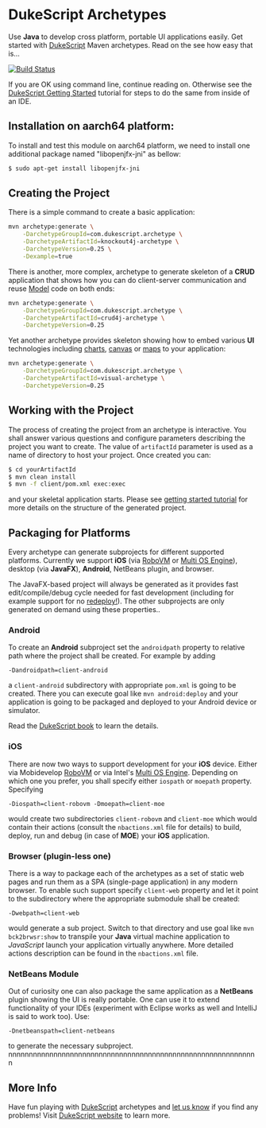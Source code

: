 DukeScript Archetypes
=====================

Use **Java** to develop cross platform, portable UI applications
easily. Get started with [DukeScript](http://dukescript.com) 
Maven archetypes. Read on the see how easy that is...
 
[![Build Status](https://travis-ci.org/dukescript/maven-archetypes.svg?branch=master)](https://travis-ci.org/dukescript/maven-archetypes)

If you are OK using command line, continue reading on. Otherwise see
the [DukeScript Getting Started](http://dukescript.com/getting_started.html) tutorial
for steps to do the same from inside of an IDE.

## Installation on aarch64 platform:
To install and test this module on aarch64 platform, we need to install one additional package named "libopenjfx-jni" as bellow:
```bash
$ sudo apt-get install libopenjfx-jni
```
## Creating the Project

There is a simple command to create a basic application:

```bash
mvn archetype:generate \
	-DarchetypeGroupId=com.dukescript.archetype \
	-DarchetypeArtifactId=knockout4j-archetype \
	-DarchetypeVersion=0.25 \
	-Dexample=true
```

There is another, more complex, archetype to generate skeleton of a **CRUD** application that shows how you can do 
client-server communication and reuse [Model](http://bits.netbeans.org/html+java/1.5.1/net/java/html/json/Model.html)
code on both ends:

```bash
mvn archetype:generate \
	-DarchetypeGroupId=com.dukescript.archetype \
	-DarchetypeArtifactId=crud4j-archetype \
	-DarchetypeVersion=0.25
```

Yet another archetype provides skeleton showing how to embed various **UI** 
technologies including 
[charts](https://dukescript.com/javadoc/charts/),
[canvas](https://dukescript.com/javadoc/canvas/) or
[maps](https://dukescript.com/javadoc/leaflet4j)
to your application:

```bash
mvn archetype:generate \
	-DarchetypeGroupId=com.dukescript.archetype \
	-DarchetypeArtifactId=visual-archetype \
	-DarchetypeVersion=0.25
```

## Working with the Project

The process of creating the project from an archetype is interactive. You shall
answer various questions and configure parameters describing the project you want
to create. The value of `artifactId` parameter is used as a name of directory
to host your project. Once created you can:
```bash
$ cd yourArtifactId
$ mvn clean install
$ mvn -f client/pom.xml exec:exec
```
and your skeletal application starts. Please see 
[getting started tutorial](http://dukescript.com/getting_started.html) for
more details on the structure of the generated project.

## Packaging for Platforms

Every archetype can generate subprojects for different supported platforms. Currently we support 
**iOS** (via [RoboVM](https://github.com/MobiVM/robovm) or 
[Multi OS Engine](https://multi-os-engine.org/)), desktop (via **JavaFX**), **Android**, 
NetBeans plugin, and browser.

The JavaFX-based project will always be generated as it provides fast 
edit/compile/debug cycle needed for fast development (including for example
support for no 
[redeploy!](https://dukescript.com/best/practices/2015/04/12/no-redeploys.html)).
The other subprojects are only generated on demand using these properties..

### Android

To create an **Android** subproject set the `androidpath` property to relative path
where the project shall be created. For example by adding
```
-Dandroidpath=client-android
```
a `client-android` subdirectory with appropriate `pom.xml` is going to be created.
There you can execute goal like `mvn android:deploy` and your application is 
going to be packaged and deployed to your Android device or simulator.

Read the [DukeScript book](https://leanpub.com/dukescript) to learn the details.

### iOS

There are now two ways to support development for your **iOS** device. Either
via Mobidevelop [RoboVM](https://github.com/MobiVM/robovm) or via Intel's 
[Multi OS Engine](https://multi-os-engine.org/). Depending on which one you
prefer, you shall specify either `iospath` or `moepath` property. Specifying
```
-Diospath=client-robovm -Dmoepath=client-moe
```
would create two subdirectories `client-robovm` and `client-moe` which would
contain their actions (consult the `nbactions.xml` file for details) to build,
deploy, run and debug (in case of **MOE**) your **iOS** application.

### Browser (plugin-less one)

There is a way to package each of the archetypes as a set of static web pages
and run them as a SPA (single-page application) in any modern browser. To enable
such support specify `client-web` property and let it point to the subdirectory
where the appropriate submodule shall be created:
```
-Dwebpath=client-web
```
would generate a sub project. Switch to that directory and 
use goal like `mvn bck2brwsr:show` to
transpile your **Java** virtual machine application to *JavaScript* launch
your application virtually anywhere. More detailed actions description 
can be found in the `nbactions.xml` file.

### NetBeans Module

Out of curiosity one can also package the same application as a **NetBeans**
plugin showing the UI is really portable. One can use it to extend functionality 
of your IDEs (experiment with Eclipse works as well and IntelliJ is said to work too). 
Use:
```
-Dnetbeanspath=client-netbeans
```
to generate the necessary subproject.
nnnnnnnnnnnnnnnnnnnnnnnnnnnnnnnnnnnnnnnnnnnnnnnnnnnnnnnnnnnnn
## More Info

Have fun playing with [DukeScript](http://dukescript.com) archetypes and 
[let us know](mailto:info@eppleton.de) if you find any problems! Visit
[DukeScript website](http://dukescript.com) to learn more.
